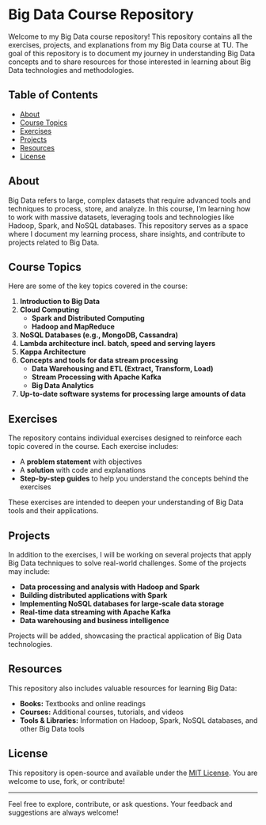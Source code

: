 # Big Data Course Repository

Welcome to my Big Data course repository! This repository contains all the exercises, projects, and explanations from my Big Data course at TU. The goal of this repository is to document my journey in understanding Big Data concepts and to share resources for those interested in learning about Big Data technologies and methodologies.

## Table of Contents
- [About](#about)
- [Course Topics](#course-topics)
- [Exercises](#exercises)
- [Projects](#projects)
- [Resources](#resources)
- [License](#license)

## About
Big Data refers to large, complex datasets that require advanced tools and techniques to process, store, and analyze. In this course, I’m learning how to work with massive datasets, leveraging tools and technologies like Hadoop, Spark, and NoSQL databases. This repository serves as a space where I document my learning process, share insights, and contribute to projects related to Big Data.

## Course Topics
Here are some of the key topics covered in the course:
1. **Introduction to Big Data**
2. **Cloud Computing**
    - **Spark and Distributed Computing**
    -  **Hadoop and MapReduce**
3. **NoSQL Databases (e.g., MongoDB, Cassandra)**
4. **Lambda architecture incl. batch, speed and serving layers**
5. **Kappa Architecture** 
6. **Concepts and tools for data stream processing**
    - **Data Warehousing and ETL (Extract, Transform, Load)**
    - **Stream Processing with Apache Kafka**
    - **Big Data Analytics**
7. **Up-to-date software systems for processing large amounts of data**


## Exercises
The repository contains individual exercises designed to reinforce each topic covered in the course. Each exercise includes:
- A **problem statement** with objectives
- A **solution** with code and explanations
- **Step-by-step guides** to help you understand the concepts behind the exercises

These exercises are intended to deepen your understanding of Big Data tools and their applications.

## Projects
In addition to the exercises, I will be working on several projects that apply Big Data techniques to solve real-world challenges. Some of the projects may include:
- **Data processing and analysis with Hadoop and Spark**
- **Building distributed applications with Spark**
- **Implementing NoSQL databases for large-scale data storage**
- **Real-time data streaming with Apache Kafka**
- **Data warehousing and business intelligence**

Projects will be added, showcasing the practical application of Big Data technologies.

## Resources
This repository also includes valuable resources for learning Big Data:
- **Books:** Textbooks and online readings
- **Courses:** Additional courses, tutorials, and videos
- **Tools & Libraries:** Information on Hadoop, Spark, NoSQL databases, and other Big Data tools

## License
This repository is open-source and available under the [MIT License](LICENSE). You are welcome to use, fork, or contribute!

---

Feel free to explore, contribute, or ask questions. Your feedback and suggestions are always welcome!
